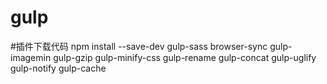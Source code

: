 # gulp
#插件下载代码 
npm install --save-dev gulp-sass browser-sync gulp-imagemin gulp-gzip gulp-minify-css gulp-rename gulp-concat gulp-uglify gulp-notify gulp-cache

